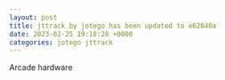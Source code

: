 ```yaml
---
layout: post
title: jttrack by jotego has been updated to e62840a
date: 2023-02-25 19:18:28 +0000
categories: jotego jttrack
---
```

Arcade hardware
